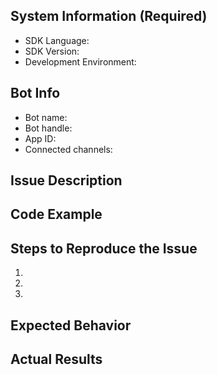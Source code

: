 <!-- 
    Have a question? 

    Ask on http://stackoverflow.com/questions/tagged/botframework using the tag "botframework".
-->

## System Information (Required)
* SDK Language: <!-- .NET or Node.js? -->
* SDK Version: <!-- SDK version? -->
* Development Environment: <!-- localhost, Auzure Bot Service, App Service, other -->

## Bot Info <!-- As registered in the Bot Developer Portal at https://dev.botframework.com -->
* Bot name: 
* Bot handle: 
* App ID: 
* Connected channels: <!-- Skype, Slack, MS Teams, etc. -->

## Issue Description
<!-- Describe your issue, question, or feature request -->

## Code Example
<!-- Share your bot code that causes the problem. A complete working example is best. -->

## Steps to Reproduce the Issue
1.
2.
3.

## Expected Behavior
<!-- What you expected to happen. -->

## Actual Results
<!-- What actually happened. Please give examples and support it with screenshots, copied output or error messages. -->
